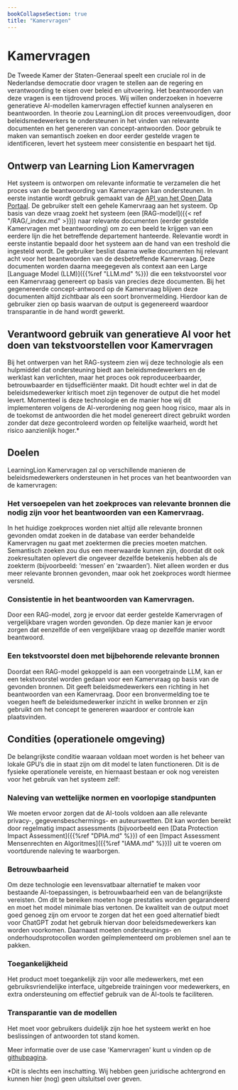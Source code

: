 ```yaml
---
bookCollapseSection: true
title: "Kamervragen"
---
```


# Kamervragen

De Tweede Kamer der Staten-Generaal speelt een cruciale rol in de Nederlandse democratie door vragen te stellen aan de regering en verantwoording te eisen over beleid en uitvoering. Het beantwoorden van deze vragen is een tijdrovend proces. Wij willen onderzoeken in hoeverre generatieve AI-modellen kamervragen effectief kunnen analyseren en beantwoorden. In theorie zou LearningLion dit proces vereenvoudigen, door beleidsmedewerkers te ondersteunen in het vinden van relevante documenten en het genereren van concept-antwoorden. Door gebruik te maken van semantisch zoeken en door eerder gestelde vragen te identificeren, levert het systeem meer consistentie en bespaart het tijd.

## Ontwerp van Learning Lion Kamervragen
Het systeem is ontworpen om relevante informatie te verzamelen die het proces van de beantwoording van Kamervragen kan ondersteunen. In eerste instantie wordt gebruik gemaakt van de [API van het Open Data Portaal](https://opendata.tweedekamer.nl/). De gebruiker stelt een gehele Kamervraag aan het systeem. Op basis van deze vraag zoekt het systeem (een [RAG-model]({{< ref "/RAG/_index.md" >}})) naar relevante documenten (eerder gestelde Kamervragen met beantwoording) om zo een beeld te krijgen van een eerdere lijn die het betreffende departement hanteerde. Relevantie wordt in eerste instantie bepaald door het systeem aan de hand van een treshold die ingesteld wordt. De gebruiker beslist daarna welke documenten hij relevant acht voor het beantwoorden van de desbetreffende Kamervraag. Deze documenten worden daarna meegegeven als context aan een Large [Language Model (LLM)]({{%ref "LLM.md" %}}) die een tekstvoorstel voor een Kamervraag genereert op basis van precies deze documenten. Bij het gegenereerde concept-antwoord op de Kamervraag blijven deze documenten altijd zichtbaar als een soort bronvermelding. Hierdoor kan de gebruiker zien op basis waarvan de output is gegenereerd waardoor transparantie in de hand wordt gewerkt.

## Verantwoord gebruik van generatieve AI voor het doen van tekstvoorstellen voor Kamervragen
Bij het ontwerpen van het RAG-systeem zien wij deze technologie als een hulpmiddel dat ondersteuning biedt aan beleidsmedewerkers en de werklast kan verlichten, maar het proces ook reproduceerbaarder, betrouwbaarder en tijdsefficiënter maakt. Dit houdt echter wel in dat de beleidsmedewerker kritisch moet zijn tegenover de output die het model levert. Momenteel is deze technologie en de manier hoe wij dit implementeren volgens de AI-verordening nog geen hoog risico, maar als in de toekomst de antwoorden die het model genereert direct gebruikt worden zonder dat deze gecontroleerd worden op feitelijke waarheid, wordt het risico aanzienlijk hoger.* 

## Doelen 
LearningLion Kamervragen zal op verschillende manieren de beleidsmedewerkers ondersteunen in het proces van het beantwoorden van de kamervragen:

### Het versoepelen van het zoekproces van relevante bronnen die nodig zijn voor het beantwoorden van een Kamervraag. 
In het huidige zoekproces worden niet altijd alle relevante bronnen gevonden omdat zoeken in de database van eerder behandelde Kamervragen nu gaat met zoektermen die precies moeten matchen. Semantisch zoeken zou dus een meerwaarde kunnen zijn, doordat dit ook zoekresultaten oplevert die ongeveer dezelfde betekenis hebben als de zoekterm (bijvoorbeeld: ‘messen’ en ‘zwaarden’). Niet alleen worden er dus meer relevante bronnen gevonden, maar ook het zoekproces wordt hiermee versneld. 

### Consistentie in het beantwoorden van Kamervragen.
Door een RAG-model, zorg je ervoor dat eerder gestelde Kamervragen of vergelijkbare vragen worden gevonden. Op deze manier kan je ervoor zorgen dat eenzelfde of een vergelijkbare vraag op dezelfde manier wordt beantwoord.

### Een tekstvoorstel doen met bijbehorende relevante bronnen
Doordat een RAG-model gekoppeld is aan een voorgetrainde LLM, kan er een tekstvoorstel worden gedaan voor een Kamervraag op basis van de gevonden bronnen. Dit geeft beleidsmedewerkers een richting in het beantwoorden van een Kamervraag. Door een bronvermelding toe te voegen heeft de beleidsmedewerker inzicht in welke bronnen er zijn gebruikt om het concept te genereren waardoor er controle kan plaatsvinden. 

## Condities (operationele omgeving)
De belangrijkste conditie waaraan voldaan moet worden is het beheer van lokale GPU’s die in staat zijn om dit model te laten functioneren. Dit is de fysieke operationele vereiste, en hiernaast bestaan er ook nog vereisten voor het gebruik van het systeem zelf:

### Naleving van wettelijke normen en voorlopige standpunten
We moeten ervoor zorgen dat de AI-tools voldoen aan alle relevante privacy-, gegevensbeschermings- en auteurswetten. Dit kan worden bereikt door regelmatig impact assessments (bijvoorbeeld een [Data Protection Impact Assessment]({{%ref "DPIA.md" %}}) of een [Impact Assessment Mensenrechten en Algoritmes]({{%ref "IAMA.md" %}})) uit te voeren om voortdurende naleving te waarborgen.

### Betrouwbaarheid
Om deze technologie een levensvatbaar alternatief te maken voor bestaande AI-toepassingen, is betrouwbaarheid een van de belangrijkste vereisten. Om dit te bereiken moeten hoge prestaties worden gegarandeerd en moet het model minimale bias vertonen. De kwaliteit van de output moet goed genoeg zijn om ervoor te zorgen dat het een goed alternatief biedt voor ChatGPT zodat het gebruik hiervan door beleidsmedewerkers kan worden voorkomen. Daarnaast moeten ondersteunings- en onderhoudsprotocollen worden geïmplementeerd om problemen snel aan te pakken.

### Toegankelijkheid
Het product moet toegankelijk zijn voor alle medewerkers, met een gebruiksvriendelijke interface, uitgebreide trainingen voor medewerkers, en extra ondersteuning om effectief gebruik van de AI-tools te faciliteren.

### Transparantie van de modellen
Het moet voor gebruikers duidelijk zijn hoe het systeem werkt en hoe beslissingen of antwoorden tot stand komen. 

Meer informatie over de use case 'Kamervragen' kunt u vinden op de [githubpagina](https://github.com/SSC-ICT-Innovatie/LearningLion-kamervragen).

*Dit is slechts een inschatting. Wij hebben geen juridische achtergrond en kunnen hier (nog) geen uitsluitsel over geven.
